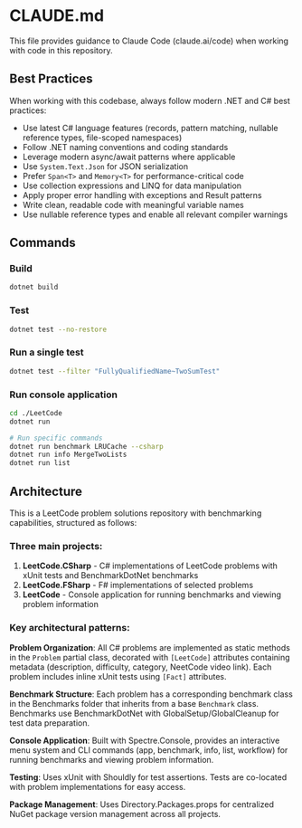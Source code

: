 # CLAUDE.md

This file provides guidance to Claude Code (claude.ai/code) when working with code in this repository.

## Best Practices

When working with this codebase, always follow modern .NET and C# best practices:

- Use latest C# language features (records, pattern matching, nullable reference types, file-scoped namespaces)
- Follow .NET naming conventions and coding standards
- Leverage modern async/await patterns where applicable
- Use `System.Text.Json` for JSON serialization
- Prefer `Span<T>` and `Memory<T>` for performance-critical code
- Use collection expressions and LINQ for data manipulation
- Apply proper error handling with exceptions and Result patterns
- Write clean, readable code with meaningful variable names
- Use nullable reference types and enable all relevant compiler warnings

## Commands

### Build
```bash
dotnet build
```

### Test
```bash
dotnet test --no-restore
```

### Run a single test
```bash
dotnet test --filter "FullyQualifiedName~TwoSumTest"
```

### Run console application
```bash
cd ./LeetCode
dotnet run

# Run specific commands
dotnet run benchmark LRUCache --csharp
dotnet run info MergeTwoLists
dotnet run list
```

## Architecture

This is a LeetCode problem solutions repository with benchmarking capabilities, structured as follows:

### Three main projects:
1. **LeetCode.CSharp** - C# implementations of LeetCode problems with xUnit tests and BenchmarkDotNet benchmarks
2. **LeetCode.FSharp** - F# implementations of selected problems
3. **LeetCode** - Console application for running benchmarks and viewing problem information

### Key architectural patterns:

**Problem Organization**: All C# problems are implemented as static methods in the `Problem` partial class, decorated with `[LeetCode]` attributes containing metadata (description, difficulty, category, NeetCode video link). Each problem includes inline xUnit tests using `[Fact]` attributes.

**Benchmark Structure**: Each problem has a corresponding benchmark class in the Benchmarks folder that inherits from a base `Benchmark` class. Benchmarks use BenchmarkDotNet with GlobalSetup/GlobalCleanup for test data preparation.

**Console Application**: Built with Spectre.Console, provides an interactive menu system and CLI commands (app, benchmark, info, list, workflow) for running benchmarks and viewing problem information.

**Testing**: Uses xUnit with Shouldly for test assertions. Tests are co-located with problem implementations for easy access.

**Package Management**: Uses Directory.Packages.props for centralized NuGet package version management across all projects.